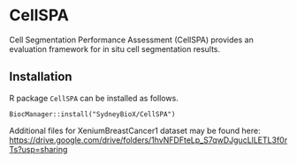 # CellSPA

Cell Segmentation Performance Assessment (CellSPA) provides an evaluation 
framework for in situ cell segmentation results.


## Installation

R package `CellSPA` can be installed as follows.

```{r}
BiocManager::install("SydneyBioX/CellSPA")
```

Additional files for XeniumBreastCancer1 dataset may be found here: https://drive.google.com/drive/folders/1hvNFDFteLp_S7qwDJgucLlLETL3f0rTs?usp=sharing 
